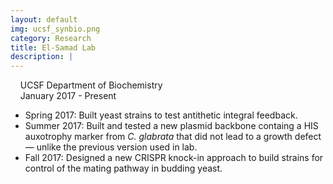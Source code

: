 ```yaml
---
layout: default
img: ucsf_synbio.png
category: Research
title: El-Samad Lab
description: |
---
```

&nbsp;&nbsp;  <i class="fa fa-university alt-font"></i>&nbsp;UCSF Department of Biochemistry
<br>
&nbsp;&nbsp;  <i class="fa fa-calendar"></i>&nbsp;January 2017 - Present
<br>
<!--&nbsp;&nbsp;  Advisor: Andrew Ng (PhD Candidate)-->

* Spring 2017: Built yeast strains to test antithetic integral feedback.
* Summer 2017: Built and tested a new plasmid backbone containg a HIS auxotrophy marker from *C. glabrata* that did not lead to a growth defect &mdash; unlike the previous version used in lab.
* Fall 2017: Designed a new CRISPR knock-in approach to build strains for control of the mating pathway in budding yeast.